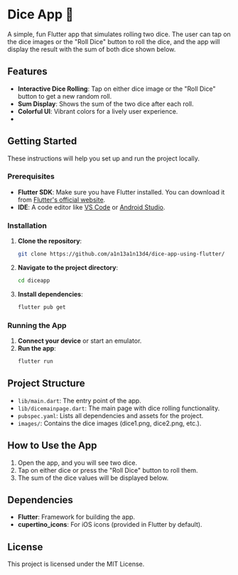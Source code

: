 # Dice App 🎲

A simple, fun Flutter app that simulates rolling two dice. The user can tap on the dice images or the "Roll Dice" button to roll the dice, and the app will display the result with the sum of both dice shown below.

## Features
- **Interactive Dice Rolling**: Tap on either dice image or the "Roll Dice" button to get a new random roll.
- **Sum Display**: Shows the sum of the two dice after each roll.
- **Colorful UI**: Vibrant colors for a lively user experience.
- 
## Getting Started

These instructions will help you set up and run the project locally.

### Prerequisites

- **Flutter SDK**: Make sure you have Flutter installed. You can download it from [Flutter's official website](https://flutter.dev).
- **IDE**: A code editor like [VS Code](https://code.visualstudio.com/) or [Android Studio](https://developer.android.com/studio).

### Installation

1. **Clone the repository**:
   ```bash
   git clone https://github.com/a1n13a1n13d4/dice-app-using-flutter/
   ```
2. **Navigate to the project directory**:
   ```bash
   cd diceapp
   ```
3. **Install dependencies**:
   ```bash
   flutter pub get
   ```

### Running the App

1. **Connect your device** or start an emulator.
2. **Run the app**:
   ```bash
   flutter run
   ```

## Project Structure

- `lib/main.dart`: The entry point of the app.
- `lib/dicemainpage.dart`: The main page with dice rolling functionality.
- `pubspec.yaml`: Lists all dependencies and assets for the project.
- `images/`: Contains the dice images (dice1.png, dice2.png, etc.).

## How to Use the App

1. Open the app, and you will see two dice.
2. Tap on either dice or press the "Roll Dice" button to roll them.
3. The sum of the dice values will be displayed below.

## Dependencies

- **Flutter**: Framework for building the app.
- **cupertino_icons**: For iOS icons (provided in Flutter by default).

## License

This project is licensed under the MIT License.
